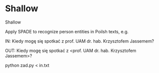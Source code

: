 Shallow
=======

Shallow

Apply SPADE to recognize person entities in Poilsh texts, e.g.

IN: Kiedy mogę się spotkać z prof. UAM dr. hab. Krzysztofem Jassemem?

OUT: Kiedy mogę się spotkać z \<prof. UAM dr. hab. Krzysztofem Jassemem\>?

python zad.py < in.txt
